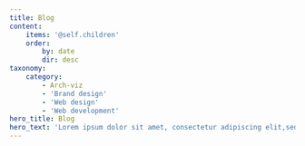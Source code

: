 ```yaml
---
title: Blog
content:
    items: '@self.children'
    order:
        by: date
        dir: desc
taxonomy:
    category:
        - Arch-viz
        - 'Brand design'
        - 'Web design'
        - 'Web development'
hero_title: Blog
hero_text: 'Lorem ipsum dolor sit amet, consectetur adipiscing elit,sed do eiusmod tempor incididunt ut labore et dolore magnaaliqua. Ut enim'
---
```

